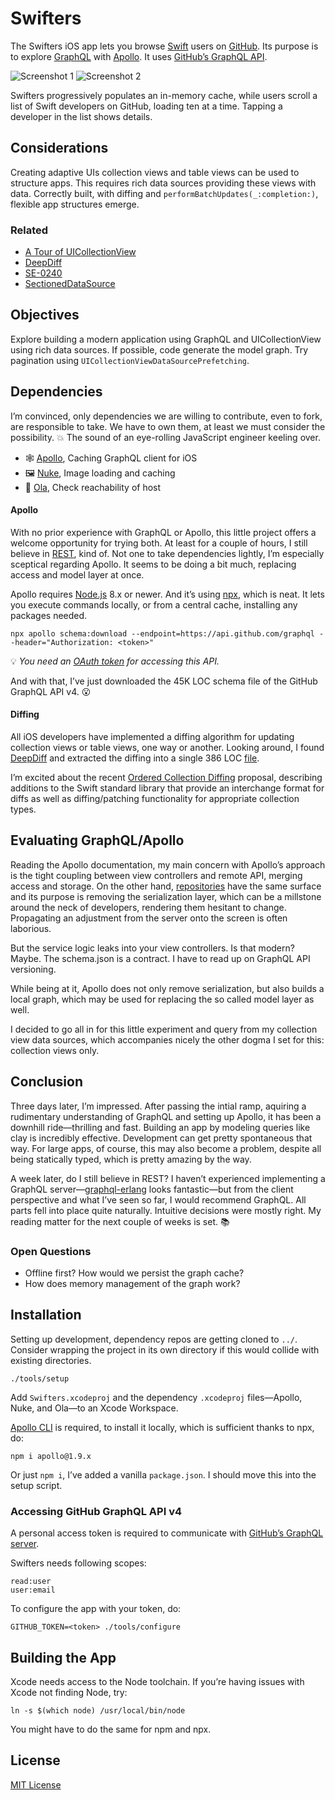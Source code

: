 # Swifters

The Swifters iOS app lets you browse [Swift](https://swift.org/) users on [GitHub](https://github.com). Its purpose is to explore [GraphQL](https://graphql.org) with [Apollo](https://www.apollographql.com). It uses [GitHub’s GraphQL API](https://developer.github.com/v4/).

![Screenshot 1](./docs/1.jpg) ![Screenshot 2](./docs/2.jpg)

Swifters progressively populates an in-memory cache, while users scroll a list of Swift developers on GitHub, loading ten at a time. Tapping a developer in the list shows details.

## Considerations

Creating adaptive UIs collection views and table views can be used to structure apps. This requires rich data sources providing these views with data. Correctly built, with diffing and `performBatchUpdates(_:completion:)`, flexible app structures emerge.

### Related

- [A Tour of UICollectionView](https://developer.apple.com/videos/play/wwdc2018/225/)
- [DeepDiff](https://github.com/onmyway133/DeepDiff)
- [SE-0240](https://github.com/apple/swift-evolution/blob/master/proposals/0240-ordered-collection-diffing.md)
- [SectionedDataSource](https://github.com/michaelnisi/podest/blob/master/Podest/collections/SectionedDataSource.swift)

## Objectives

Explore building a modern application using GraphQL and UICollectionView using rich data sources. If possible, code generate the model graph. Try pagination using `UICollectionViewDataSourcePrefetching`.

## Dependencies

I’m convinced, only dependencies we are willing to contribute, even to fork, are responsible to take. We have to own them, at least we must consider the possibility. 💥 The sound of an eye-rolling JavaScript engineer keeling over.

- 🕸 [Apollo](https://github.com/apollographql/apollo-ios), Caching GraphQL client for iOS
- 🖼 [Nuke](https://github.com/kean/Nuke), Image loading and caching
- 🔗 [Ola](https://github.com/michaelnisi/ola), Check reachability of host

#### Apollo

With no prior experience with GraphQL or Apollo, this little project offers a welcome opportunity for trying both. At least for a couple of hours, I still believe in [REST](https://en.wikipedia.org/wiki/Representational_state_transfer), kind of. Not one to take dependencies lightly, I’m especially sceptical regarding Apollo. It seems to be doing a bit much, replacing access and model layer at once.

Apollo requires [Node.js](https://nodejs.org) 8.x or newer. And it’s using [npx](https://blog.npmjs.org/post/162869356040/introducing-npx-an-npm-package-runner), which is neat. It lets you execute commands locally, or from a central cache, installing any packages needed.

```
npx apollo schema:download --endpoint=https://api.github.com/graphql --header="Authorization: <token>"
```

💡 *You need an [OAuth token](https://developer.github.com/v4/guides/forming-calls/#authenticating-with-graphql) for accessing this API.*

And with that, I’ve just downloaded the 45K LOC schema file of the GitHub GraphQL API v4. 😮

#### Diffing

All iOS developers have implemented a diffing algorithm for updating collection views or table views, one way or another. Looking around, I found [DeepDiff](https://github.com/onmyway133/DeepDiff) and extracted the diffing into a single 386 LOC [file](./Swifters/ds/diff.swift).

I’m excited about the recent [Ordered Collection Diffing](https://github.com/apple/swift-evolution/blob/master/proposals/0240-ordered-collection-diffing.md) proposal, describing additions to the Swift standard library that provide an interchange format for diffs as well as diffing/patching functionality for appropriate collection types.

## Evaluating GraphQL/Apollo

Reading the Apollo documentation, my main concern with Apollo’s approach is the tight coupling between view controllers and remote API, merging access and storage. On the other hand, [repositories](https://www.martinfowler.com/eaaCatalog/repository.html) have the same surface and its purpose is removing the serialization layer, which can be a millstone around the neck of developers, rendering them hesitant to change. Propagating an adjustment from the server onto the screen is often laborious.

But the service logic leaks into your view controllers. Is that modern? Maybe. The schema.json is a contract. I have to read up on GraphQL API versioning.

While being at it, Apollo does not only remove serialization, but also builds a local graph, which may be used for replacing the so called model layer as well.

I decided to go all in for this little experiment and query from my collection view data sources, which accompanies nicely the other dogma I set for this: collection views only.

## Conclusion

Three days later, I’m impressed. After passing the intial ramp, aquiring a rudimentary understanding of GraphQL and setting up Apollo, it has been a downhill ride—thrilling and fast. Building an app by modeling queries like clay is incredibly effective. Development can get pretty spontaneous that way. For large apps, of course, this may also become a problem, despite all being statically typed, which is pretty amazing by the way.

A week later, do I still believe in REST? I haven’t experienced implementing a GraphQL server—[graphql-erlang](https://github.com/shopgun/graphql-erlang) looks fantastic—but from the client perspective and what I’ve seen so far, I would recommend GraphQL. All parts fell into place quite naturally. Intuitive decisions were mostly right. My reading matter for the next couple of weeks is set. 📚

### Open Questions

- Offline first? How would we persist the graph cache?
- How does memory management of the graph work?

## Installation

Setting up development, dependency repos are getting cloned to `../`. Consider wrapping the project in its own directory if this would collide with existing directories.

```
./tools/setup
```

Add `Swifters.xcodeproj` and the dependency `.xcodeproj` files—Apollo, Nuke, and Ola—to an Xcode Workspace.

[Apollo CLI](https://github.com/apollographql/apollo-tooling) is required, to install it locally, which is sufficient thanks to npx, do:

```
npm i apollo@1.9.x
```

Or just `npm i`, I’ve added a vanilla `package.json`. I should move this into the setup script.

### Accessing GitHub GraphQL API v4

A personal access token is required to communicate with [GitHub’s GraphQL server](https://developer.github.com/v4/guides/forming-calls/#authenticating-with-graphql).

Swifters needs following scopes:

```
read:user
user:email
```

To configure the app with your token, do:

```
GITHUB_TOKEN=<token> ./tools/configure
```

## Building the App

Xcode needs access to the Node toolchain. If you’re having issues with Xcode not finding Node, try:

```
ln -s $(which node) /usr/local/bin/node
```

You might have to do the same for npm and npx.

## License

[MIT License](https://github.com/michaelnisi/swifters/blob/master/LICENSE)
